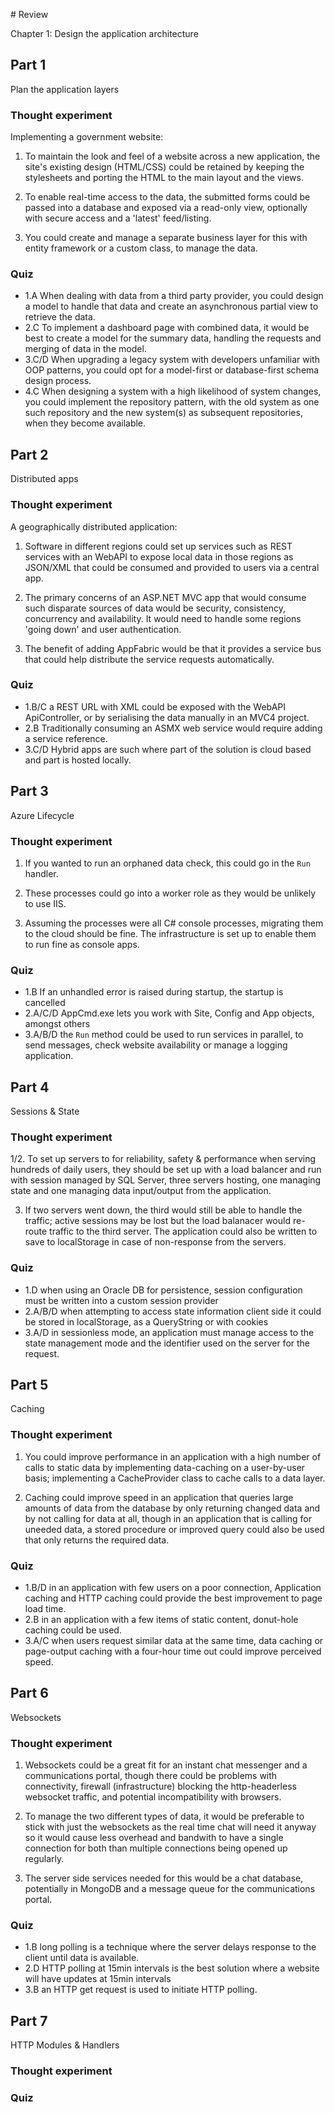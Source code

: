 ﻿# Review

Chapter 1: Design the application architecture

## Part 1

Plan the application layers

### Thought experiment

Implementing a government website:

1. To maintain the look and feel of a website across a new application, the site's existing design (HTML/CSS) could be retained by keeping the stylesheets and porting the HTML to the main layout and the views.

2. To enable real-time access to the data, the submitted forms could be passed into a database and exposed via a read-only view, optionally with secure access and a 'latest' feed/listing.

3. You could create and manage a separate business layer for this with entity framework or a custom class, to manage the data.

### Quiz

* 1.A When dealing with data from a third party provider, you could design a model to handle that data and create an asynchronous partial view to retrieve the data.
* 2.C To implement a dashboard page with combined data, it would be best to create a model for the summary data, handling the requests and merging of data in the model.
* 3.C/D When upgrading a legacy system with developers unfamiliar with OOP patterns, you could opt for a model-first or database-first schema design process.
* 4.C When designing a system with a high likelihood of system changes, you could implement the repository pattern, with the old system as one such repository and the new system(s) as subsequent repositories, when they become available.

## Part 2

Distributed apps

### Thought experiment

A geographically distributed application:

1. Software in different regions could set up services such as REST services with an WebAPI to expose local data in those regions as JSON/XML that could be consumed and provided to users via a central app.

2. The primary concerns of an ASP.NET MVC app that would consume such disparate sources of data would be security, consistency, concurrency and availability. It would need to handle some regions 'going down' and user authentication.

3. The benefit of adding AppFabric would be that it provides a service bus that could help distribute the service requests automatically.

### Quiz

* 1.B/C a REST URL with XML could be exposed with the WebAPI ApiController, or by serialising the data manually in an MVC4 project.
* 2.B Traditionally consuming an ASMX web service would require adding a service reference.
* 3.C/D Hybrid apps are such where part of the solution is cloud based and part is hosted locally.


## Part 3

Azure Lifecycle

### Thought experiment

1. If you wanted to run an orphaned data check, this could go in the `Run` handler.

2. These processes could go into a worker role as they would be unlikely to use IIS.

3. Assuming the processes were all C# console processes, migrating them to the cloud should be fine. The infrastructure is set up to enable them to run fine as console apps.

### Quiz

* 1.B If an unhandled error is raised during startup, the startup is cancelled
* 2.A/C/D AppCmd.exe lets you work with Site, Config and App objects, amongst others
* 3.A/B/D the `Run` method could be used to run services in parallel, to send messages, check website availability or manage a logging application.


## Part 4

Sessions & State

### Thought experiment

1/2. To set up servers to for reliability, safety & performance when serving hundreds of daily users, they should be set up with a load balancer and run with session managed by SQL Server, three servers hosting, one managing state and one managing data input/output from the application.

3. If two servers went down, the third would still be able to handle the traffic; active sessions may be lost but the load balanacer would re-route traffic to the third server. The application could also be written to save to localStorage in case of non-response from the servers.

### Quiz

* 1.D when using an Oracle DB for persistence, session configuration must be written into a custom session provider
* 2.A/B/D when attempting to access state information client side it could be stored in localStorage, as a QueryString or with cookies
* 3.A/D in sessionless mode, an application must manage access to the state management mode and the identifier used on the server for the request.


## Part 5

Caching

### Thought experiment

1. You could improve performance in an application with a high number of calls to static data by implementing data-caching on a user-by-user basis; implementing a CacheProvider class to cache calls to a data layer.

2. Caching could improve speed in an application that queries large amounts of data from the database by only returning changed data and by not calling for data at all, though in an application that is calling for uneeded data, a stored procedure or improved query could also be used that only returns the required data.

### Quiz

* 1.B/D in an application with few users on a poor connection, Application caching and HTTP caching could provide the best improvement to page load time.
* 2.B in an application with a few items of static content, donut-hole caching could be used.
* 3.A/C when users request similar data at the same time, data caching or page-output caching with a four-hour time out could improve perceived speed.


## Part 6

Websockets

### Thought experiment

1. Websockets could be a great fit for an instant chat messenger and a communications portal, though there could be problems with connectivity, firewall (infrastructure) blocking the http-headerless websocket traffic, and potential incompatibility with browsers.

2. To manage the two different types of data, it would be preferable to stick with just the websockets as the real time chat will need it anyway so it would cause less overhead and bandwith to have a single connection for both than multiple connections being opened up regularly.

3. The server side services needed for this would be a chat database, potentially in MongoDB and a message queue for the communications portal.

### Quiz

* 1.B long polling is a technique where the server delays response to the client until data is available.
* 2.D HTTP polling at 15min intervals is the best solution where a website will have updates at 15min intervals
* 3.B an HTTP get request is used to initiate HTTP polling.


## Part 7

HTTP Modules & Handlers

### Thought experiment

### Quiz


